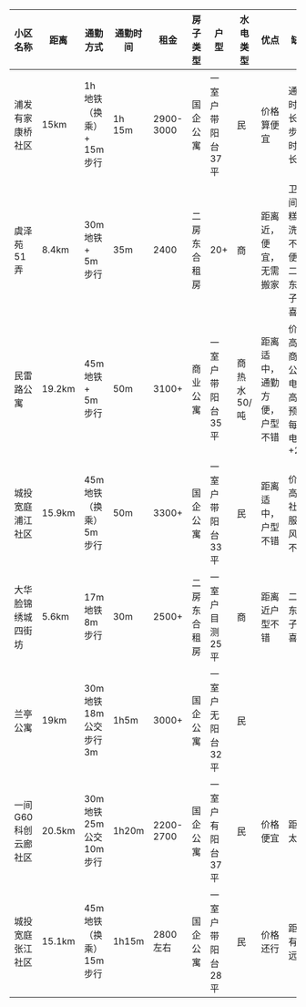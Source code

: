 
| 小区名称        | 距离     | 通勤方式              | 通勤时间   | 租金        | 房子类型   | 户型        | 水电类型     | 优点             | 缺点                     | 备注         |
| ----------- | ------ | ----------------- | ------ | --------- | ------ | --------- | -------- | -------------- | ---------------------- | ---------- |
| 浦发有家 康桥社区   | 15km   | 1h地铁（换乘） + 15m步行  | 1h 15m | 2900-3000 | 国企公寓   | 一室户带阳台37平 | 民        | 价格算便宜          | 通勤时间长，步行时间长            |            |
| 虞泽苑51弄      | 8.4km  | 30m地铁 +  5m步行     | 35m    | 2400      | 二房东合租房 | 20+       | 商        | 距离近，便宜，无需搬家    | 卫生间糟糕，洗漱不便，二房东房子不喜欢    |            |
| 民雷路公寓       | 19.2km | 45m地铁+ 5m步行       | 50m    | 3100+     | 商业公寓   | 一室户带阳台35平 | 商 热水50/吨 | 距离适中，通勤方便，户型不错 | 价格高，商业公寓电费高，预计每月电费+200 |            |
| 城投宽庭浦江社区    | 15.9km | 45m地铁 （换乘）5m步行    | 50m    | 3300+     | 国企公寓   | 一室户带阳台33平 | 民        | 距离适中，户型不错      | 价格高，社区服务风品不好           |            |
| 大华脸锦绣城四街坊   | 5.6km  | 17m地铁 8m步行        | 30m    | 2500+     | 二房东合租房 | 一室户目测25平  | 商        | 距离近户型不错        | 二房东房子不喜欢               | 未实际看房，有待考察 |
| 兰亭公寓        | 19km   | 30m地铁 18m 公交 步行3m | 1h5m   | 3000+     | 国企公寓   | 一室户无阳台32平 | 民        |                |                        |            |
| 一间G60科创云廊社区 | 20.5km | 30m地铁25m公交10m步行   | 1h20m  | 2200-2700 | 国企公寓   | 一室户有阳台37平 | 民        | 价格便宜           | 距离太远                   |            |
| 城投宽庭张江社区    | 15.1km | 45m地铁（换乘）15m步行    | 1h15m  | 2800左右    | 国企公寓   | 一室户带阳台28平 | 民        | 价格还行           | 距离有点远                  |            |
